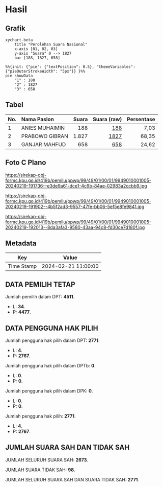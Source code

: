 # Hasil

## Grafik

```mermaid
xychart-beta
    title "Perolehan Suara Nasional"
    x-axis [01, 02, 03]
    y-axis "Suara" 0 --> 1827
    bar [188, 1827, 658]
```

```mermaid
%%{init: {"pie": {"textPosition": 0.5}, "themeVariables": {"pieOuterStrokeWidth": "5px"}} }%%
pie showData
    "1" : 188
    "2" : 1827
    "3" : 658
```

## Tabel

| No. | Nama Paslon    | Suara | Suara (raw) | Persentase |
|:--- |:-------------- | -----:| -----------:| ----------:|
| 1   | ANIES MUHAIMIN | 188   | [188][p-1]  | 7,03       |
| 2   | PRABOWO GIBRAN | 1.827 | [1827][p-2] | 68,35      |
| 3   | GANJAR MAHFUD  | 658   | [658][p-3]  | 24,62      |


[p-1]: https://github.com/gigit-pemilu/pemilu-2024/blob/main/pilpres/hitung-suara/sub/99-luar-negeri/sub/49-hong-kong-republik-rakyat-tiongkok/sub/01-hong-kong-republik-rakyat-tiongkok/sub/0001-hong-kong-republik-rakyat-tiongkok/sub/005-pos-001/sub/paslon-1.txt
[p-2]: https://github.com/gigit-pemilu/pemilu-2024/blob/main/pilpres/hitung-suara/sub/99-luar-negeri/sub/49-hong-kong-republik-rakyat-tiongkok/sub/01-hong-kong-republik-rakyat-tiongkok/sub/0001-hong-kong-republik-rakyat-tiongkok/sub/005-pos-001/sub/paslon-2.txt
[p-3]: https://github.com/gigit-pemilu/pemilu-2024/blob/main/pilpres/hitung-suara/sub/99-luar-negeri/sub/49-hong-kong-republik-rakyat-tiongkok/sub/01-hong-kong-republik-rakyat-tiongkok/sub/0001-hong-kong-republik-rakyat-tiongkok/sub/005-pos-001/sub/paslon-3.txt

## Foto C Plano

https://sirekap-obj-formc.kpu.go.id/419b/pemilu/ppwp/99/49/01/00/01/9949010001005-20240219-191736--e3de9a61-dce1-4c9b-84ae-02983a2ccbb9.jpg

https://sirekap-obj-formc.kpu.go.id/419b/pemilu/ppwp/99/49/01/00/01/9949010001005-20240219-191902--4b5f2ad3-9557-47fe-bb06-5ef5e8fe9841.jpg

https://sirekap-obj-formc.kpu.go.id/419b/pemilu/ppwp/99/49/01/00/01/9949010001005-20240219-192013--8da3afa3-9580-43aa-94c8-fd30ce7d180f.jpg


## Metadata

| Key        | Value               |
| ---------- | ------------------- |
| Time Stamp | 2024-02-21 11:00:00 |


## DATA PEMILIH TETAP

Jumlah pemilih dalam DPT: **4511**.
 * L: **34**.
 * P: **4477**.

## DATA PENGGUNA HAK PILIH

Jumlah pengguna hak pilih dalam DPT: **2771**.
 * L: **4**.
 * P: **2767**.

Jumlah pengguna hak pilih dalam DPTb: **0**.
 * L: **0**.
 * P: **0**.

Jumlah pengguna hak pilih dalam DPK: **0**.
 * L: **0**.
 * P: **0**.

Jumlah pengguna hak pilih: **2771**.
 * L: **4**.
 * P: **2767**.

## JUMLAH SUARA SAH DAN TIDAK SAH

JUMLAH SELURUH SUARA SAH: **2673**.

JUMLAH SUARA TIDAK SAH: **98**.

JUMLAH SELURUH SUARA SAH DAN SUARA TIDAK SAH: **2771**.


